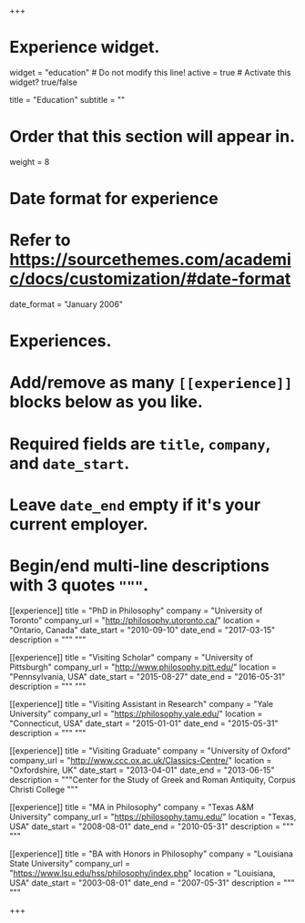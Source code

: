 +++
# Experience widget.
widget = "education"  # Do not modify this line!
active = true  # Activate this widget? true/false

title = "Education"
subtitle = ""

# Order that this section will appear in.
weight = 8

# Date format for experience
#   Refer to https://sourcethemes.com/academic/docs/customization/#date-format
date_format = "January 2006"

# Experiences.
#   Add/remove as many `[[experience]]` blocks below as you like.
#   Required fields are `title`, `company`, and `date_start`.
#   Leave `date_end` empty if it's your current employer.
#   Begin/end multi-line descriptions with 3 quotes `"""`.

[[experience]]
  title = "PhD in Philosophy"
  company = "University of Toronto"
  company_url = "http://philosophy.utoronto.ca/"
  location = "Ontario, Canada"
  date_start = "2010-09-10"
  date_end = "2017-03-15"
  description = """
    """

[[experience]]
  title = "Visiting Scholar"
  company = "University of Pittsburgh"
  company_url = "http://www.philosophy.pitt.edu/"
  location = "Pennsylvania, USA"
  date_start = "2015-08-27"
  date_end = "2016-05-31"
  description = """
        """

[[experience]]
  title = "Visiting Assistant in Research"
  company = "Yale University"
  company_url = "https://philosophy.yale.edu/"
  location = "Connecticut, USA"
  date_start = "2015-01-01"
  date_end = "2015-05-31"
  description = """
        """

[[experience]]
  title = "Visiting Graduate"
  company = "University of Oxford"
  company_url = "http://www.ccc.ox.ac.uk/Classics-Centre/"
  location = "Oxfordshire, UK"
  date_start = "2013-04-01"
  date_end = "2013-06-15"
  description = """Center for the Study of Greek and Roman Antiquity, Corpus Christi College
        """

[[experience]]
  title = "MA in Philosophy"
  company = "Texas A&M University"
  company_url = "https://philosophy.tamu.edu/"
  location = "Texas, USA"
  date_start = "2008-08-01"
  date_end = "2010-05-31"
  description = """
        """

[[experience]]
  title = "BA with Honors in Philosophy"
  company = "Louisiana State University"
  company_url = "https://www.lsu.edu/hss/philosophy/index.php"
  location = "Louisiana, USA"
  date_start = "2003-08-01"
  date_end = "2007-05-31"
  description = """
        """


+++
